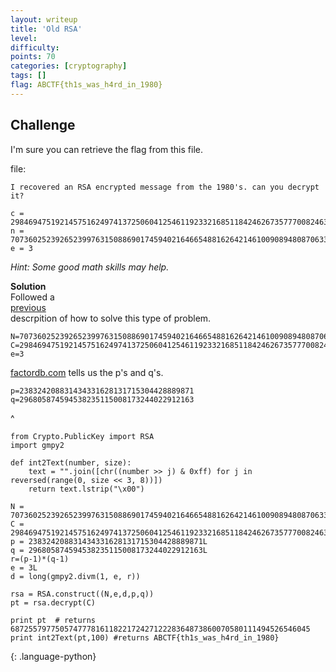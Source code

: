 ```yaml
---
layout: writeup
title: 'Old RSA'
level:
difficulty:
points: 70
categories: [cryptography]
tags: []
flag: ABCTF{th1s_was_h4rd_in_1980}
---
```

## Challenge

I'm sure you can retrieve the flag from this file.

file:

    I recovered an RSA encrypted message from the 1980's. can you decrypt it?
    
    c = 29846947519214575162497413725060412546119233216851184246267357770082463030225
    n = 70736025239265239976315088690174594021646654881626421461009089480870633400973
    e = 3

*Hint: Some good math skills may help.*

**Solution**   
Followed a  
[previous][1]  
descrpition of how to solve this type of problem.

    N=70736025239265239976315088690174594021646654881626421461009089480870633400973
    C=29846947519214575162497413725060412546119233216851184246267357770082463030225
    e=3

[factordb.com][2] tells us the p's and q's.

    p=238324208831434331628131715304428889871
    q=296805874594538235115008173244022912163
^

    from Crypto.PublicKey import RSA
    import gmpy2
    
    def int2Text(number, size):
        text = "".join([chr((number >> j) & 0xff) for j in reversed(range(0, size << 3, 8))])
        return text.lstrip("\x00")
    
    N = 70736025239265239976315088690174594021646654881626421461009089480870633400973
    C = 29846947519214575162497413725060412546119233216851184246267357770082463030225
    p = 238324208831434331628131715304428889871L
    q = 296805874594538235115008173244022912163L
    r=(p-1)*(q-1)
    e = 3L
    d = long(gmpy2.divm(1, e, r))
    
    rsa = RSA.construct((N,e,d,p,q))
    pt = rsa.decrypt(C)
    
    print pt  # returns 6872557977505747778161182217242712228364873860070580111494526546045
    print int2Text(pt,100) #returns ABCTF{th1s_was_h4rd_in_1980}
{: .language-python}



[1]: https://github.com/shiltemann/CTF-writeups-public/blob/master/Hackvent_2015/writeup.md
[2]: http://factordb.com/index.php?query=70736025239265239976315088690174594021646654881626421461009089480870633400973
